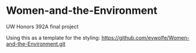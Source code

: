 # Women-and-the-Environment
UW Honors 392A final project

Using this as a template for the styling:
https://github.com/eywolfe/Women-and-the-Environment.git